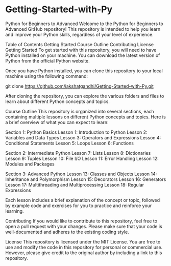 # Getting-Started-with-Py

Python for Beginners to Advanced
Welcome to the Python for Beginners to Advanced GitHub repository! This repository is intended to help you learn and improve your Python skills, regardless of your level of experience.

Table of Contents
Getting Started
Course Outline
Contributing
License
Getting Started
To get started with this repository, you will need to have Python installed on your machine. You can download the latest version of Python from the official Python website.

Once you have Python installed, you can clone this repository to your local machine using the following command:

git clone https://github.com/iakshatgandhi/Getting-Started-with-Py.git

After cloning the repository, you can explore the various folders and files to learn about different Python concepts and topics.

Course Outline
This repository is organized into several sections, each containing multiple lessons on different Python concepts and topics. Here is a brief overview of what you can expect to learn:

Section 1: Python Basics
  Lesson 1: Introduction to Python
  Lesson 2: Variables and Data Types
  Lesson 3: Operators and Expressions
  Lesson 4: Conditional Statements
  Lesson 5: Loops
  Lesson 6: Functions

Section 2: Intermediate Python
  Lesson 7: Lists
  Lesson 8: Dictionaries
  Lesson 9: Tuples
  Lesson 10: File I/O
  Lesson 11: Error Handling
  Lesson 12: Modules and Packages

Section 3: Advanced Python
  Lesson 13: Classes and Objects
  Lesson 14: Inheritance and Polymorphism
  Lesson 15: Decorators
  Lesson 16: Generators
  Lesson 17: Multithreading and Multiprocessing
  Lesson 18: Regular Expressions

Each lesson includes a brief explanation of the concept or topic, followed by example code and exercises for you to practice and reinforce your learning.

Contributing
	If you would like to contribute to this repository, feel free to open a pull request with your changes. Please make sure that your code is well-documented and adheres to the existing coding style.

License
	This repository is licensed under the MIT License. You are free to use and modify the code in this repository for personal or commercial use. However, please give credit to the original author by including a link to this repository.
